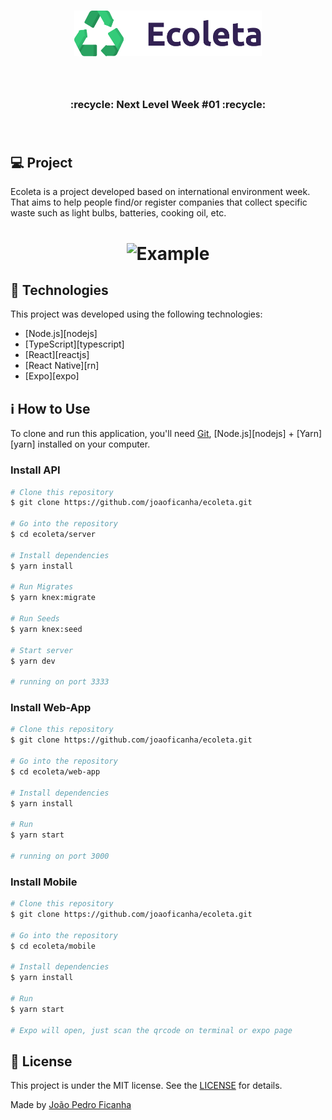 <h3 align="center">
    <img alt="Logo" title="#logo" width="300px" src=".github/logo.png">
    <br><br>
    <br>
</h3>
    
<h3 align="center">
     :recycle: Next Level Week #01 :recycle:
    <br><br>
    <br>
</h3>
    
## 💻 Project

Ecoleta is a project developed based on international environment week. 
That aims to help people find/or register companies that collect specific waste such as light bulbs, batteries, cooking oil, etc.

<h1 align="center">
    <img alt="Example" title="Example" src=".github/capa.svg" width="500px" />
</h1>

## :rocket: Technologies

This project was developed using the following technologies:

- [Node.js][nodejs]
- [TypeScript][typescript]
- [React][reactjs]
- [React Native][rn]
- [Expo][expo]

## :information_source: How to Use

To clone and run this application, you'll need [Git](https://git-scm.com), [Node.js][nodejs] + [Yarn][yarn] installed on your computer.
    
### Install API

```bash
# Clone this repository
$ git clone https://github.com/joaoficanha/ecoleta.git

# Go into the repository
$ cd ecoleta/server

# Install dependencies
$ yarn install

# Run Migrates
$ yarn knex:migrate

# Run Seeds
$ yarn knex:seed

# Start server
$ yarn dev

# running on port 3333
```

### Install Web-App

```bash
# Clone this repository
$ git clone https://github.com/joaoficanha/ecoleta.git

# Go into the repository
$ cd ecoleta/web-app

# Install dependencies
$ yarn install

# Run
$ yarn start

# running on port 3000
```

### Install Mobile

```bash
# Clone this repository
$ git clone https://github.com/joaoficanha/ecoleta.git

# Go into the repository
$ cd ecoleta/mobile

# Install dependencies
$ yarn install

# Run
$ yarn start

# Expo will open, just scan the qrcode on terminal or expo page

```
## :memo: License

This project is under the MIT license. See the [LICENSE](LICENSE.md) for details.

Made by <a href="https://www.linkedin.com/in/joão-pedro-ficanha-25a5b0167/" target="_blank">João Pedro Ficanha</a>
